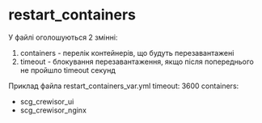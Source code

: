 # restart_containers

У файлі оголошуються 2 змінні:
1. containers - перелік контейнерів, що будуть перезавантажені
2. timeout - блокування перезавантаження, якщо після попереднього не пройшло timeout секунд 

Приклад файла restart_containers_var.yml 
timeout: 3600
containers:
  - scg_crewisor_ui
  - scg_crewisor_nginx

